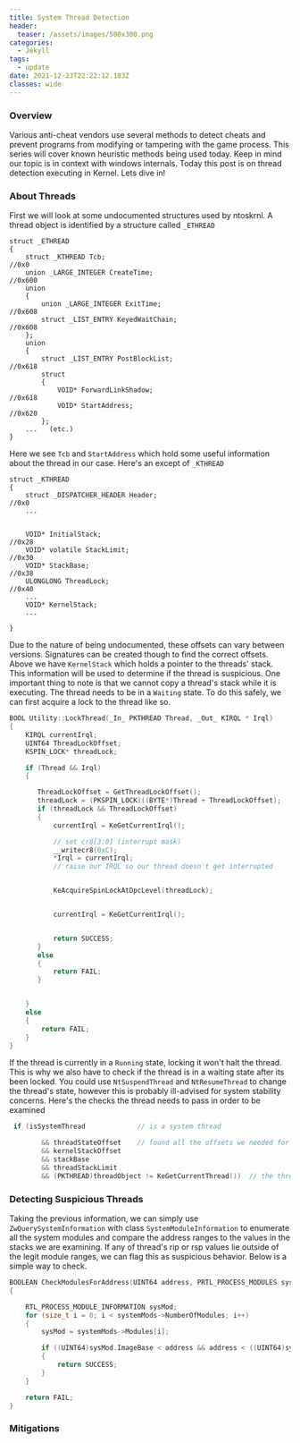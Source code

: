 ```yaml
---
title: System Thread Detection
header:
  teaser: /assets/images/500x300.png
categories:
  - Jekyll
tags:
  - update
date: 2021-12-23T22:22:12.183Z
classes: wide
---
```

### Overview

Various anti-cheat vendors use several methods to detect cheats and prevent programs from modifying or tampering with the game process. This series will cover known heuristic methods being used today. Keep in mind  our topic is in context with windows internals. Today this post is on thread detection executing in Kernel.  Lets dive in!

### About Threads

First we will look at some undocumented structures used by ntoskrnl.  A thread object is identified by a structure called `_ETHREAD`

```
struct _ETHREAD
{
    struct _KTHREAD Tcb;                                                    //0x0
    union _LARGE_INTEGER CreateTime;                                        //0x600
    union
    {
        union _LARGE_INTEGER ExitTime;                                      //0x608
        struct _LIST_ENTRY KeyedWaitChain;                                  //0x608
    };
    union
    {
        struct _LIST_ENTRY PostBlockList;                                   //0x618
        struct
        {
            VOID* ForwardLinkShadow;                                        //0x618
            VOID* StartAddress;                                             //0x620
        };
    ...   (etc.)
}
```

Here we see `Tcb` and `StartAddress` which hold some useful information about the thread in our case.  Here's an except of `_KTHREAD`

```
struct _KTHREAD
{
    struct _DISPATCHER_HEADER Header;                                       //0x0
    ...


    VOID* InitialStack;                                                     //0x28
    VOID* volatile StackLimit;                                              //0x30
    VOID* StackBase;                                                        //0x38
    ULONGLONG ThreadLock;                                                   //0x40
    ...
    VOID* KernelStack;
    ...

}
```

Due to the nature of being undocumented, these offsets can vary between versions. Signatures can be created though to find the correct offsets. Above we have `KernelStack` which holds a pointer to the threads' stack. This information will be used to determine if the thread is suspicious.  One important thing to note is that we cannot copy a thread's stack while it is executing. The thread needs to be in a `Waiting` state.  To do this safely, we can first acquire a lock to the thread like so.

```cpp
BOOL Utility::LockThread(_In_ PKTHREAD Thread, _Out_ KIRQL * Irql)
{
    KIRQL currentIrql;
    UINT64 ThreadLockOffset;
    KSPIN_LOCK* threadLock;

    if (Thread && Irql)
    {

       ThreadLockOffset = GetThreadLockOffset();
       threadLock = (PKSPIN_LOCK)((BYTE*)Thread + ThreadLockOffset);
       if (threadLock && ThreadLockOffset)
       {
           currentIrql = KeGetCurrentIrql();

           // set cr8[3:0] (interrupt mask)
           __writecr8(0xC);
           *Irql = currentIrql;
           // raise our IRQL so our thread doesn't get interrupted


           KeAcquireSpinLockAtDpcLevel(threadLock);


           currentIrql = KeGetCurrentIrql();


           return SUCCESS;
       }
       else
       {
           return FAIL;
       }


    }
    else
    {
        return FAIL;
    }
}
```

If the thread is currently in a `Running` state, locking it won't halt the thread. This is why we also have to check if the thread is in a waiting state after its been locked. You could use `NtSuspendThread` and `NtResumeThread` to change the thread's state, however this is probably ill-advised for system stability concerns.  Here's the checks the thread needs to pass in order to be examined

```cpp
 if (isSystemThread             // is a system thread

        && threadStateOffset    // found all the offsets we needed for stack examination
        && kernelStackOffset
        && stackBase
        && threadStackLimit
        && (PKTHREAD)threadObject != KeGetCurrentThread())  // the thread being examined isn't ours
```

### Detecting Suspicious Threads

Taking the previous information, we can simply use `ZwQuerySystemInformation` with class `SystemModuleInformation` to enumerate all the system modules and compare the address ranges to the values in the stacks we are examining.  If any of thread's rip or rsp values lie outside of the legit module ranges, we can flag this as suspicious behavior.  Below is a simple way to check.

```cpp
BOOLEAN CheckModulesForAddress(UINT64 address, PRTL_PROCESS_MODULES systemMods)
{

    RTL_PROCESS_MODULE_INFORMATION sysMod;
    for (size_t i = 0; i < systemMods->NumberOfModules; i++)
    {
        sysMod = systemMods->Modules[i];

        if ((UINT64)sysMod.ImageBase < address && address < ((UINT64)sysMod.ImageBase + sysMod.ImageSize))
        {
            return SUCCESS;
        }
    }

    return FAIL;
}
```





### Mitigations
